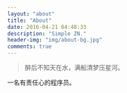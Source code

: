 ```yaml
---
layout: "about"
title: "About"
date: 2016-04-21 04:48:33
description: "Simple ZN."
header-img: "img/about-bg.jpg"
comments: true
---
```



>醉后不知天在水，满船清梦压星河。

一名有责任心的程序员。
